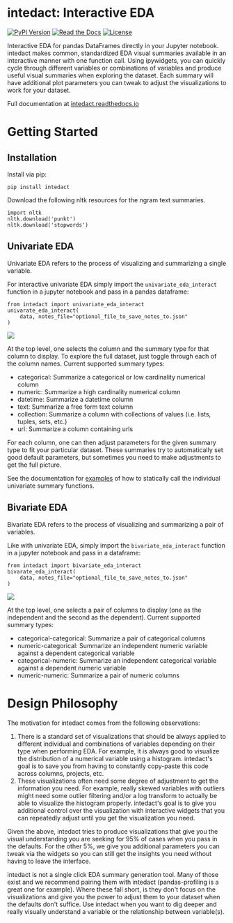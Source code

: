 # intedact: Interactive EDA

[![PyPI Version](https://img.shields.io/pypi/v/intedact.svg)](https://pypi.org/project/intedact/)
[![Read the Docs](https://readthedocs.org/projects/intedact/badge/?version=latest)](https://intedact.readthedocs.io/en/latest/)
[![License](https://img.shields.io/badge/license-MIT-blue.svg)](https://github.com/mattboggess/intedact/blob/master/LICENSE)

Interactive EDA for pandas DataFrames directly in your Jupyter notebook. intedact makes
common, standardized EDA visual summaries available in an interactive manner with one function call. Using ipywidgets, you can quickly
cycle through different variables or combinations of variables and produce useful visual summaries when exploring the dataset. Each summary will have additional
plot parameters you can tweak to adjust the visualizations to work for your dataset.

Full documentation at [intedact.readthedocs.io](https://intedact.readthedocs.io/en/latest/index.html)

# Getting Started

## Installation

Install via pip:

    pip install intedact

Download the following nltk resources for the ngram text summaries.

    import nltk
    nltk.download('punkt')
    nltk.download('stopwords')

## Univariate EDA

Univariate EDA refers to the process of visualizing and summarizing a single variable.

For interactive univariate EDA simply import the `univariate_eda_interact` function in a jupyter notebook and pass in a pandas dataframe:

    from intedact import univariate_eda_interact
    univarate_eda_interact(
        data, notes_file="optional_file_to_save_notes_to.json"
    )

<img src="https://github.com/mattboggess/intedact/raw/master/demo/univariate_eda_demo.gif"/>

At the top level, one selects the column and the summary type for that column to display. To explore the full dataset,
just toggle through each of the column names. Current supported summary types:

- categorical: Summarize a categorical or low cardinality numerical column
- numeric: Summarize a high cardinality numerical column
- datetime: Summarize a datetime column
- text: Summarize a free form text column
- collection: Summarize a column with collections of values (i.e. lists, tuples, sets, etc.)
- url: Summarize a column containing urls

For each column, one can then adjust parameters for the given summary type to fit your particular dataset. These summaries
try to automatically set good default parameters, but sometimes you need to make adjustments to get the full picture.

See the documentation for [examples](https://intedact.readthedocs.io/en/latest/auto_examples/index.html) of how to statically call the individual univariate summary functions.

## Bivariate EDA

Bivariate EDA refers to the process of visualizing and summarizing a pair of variables.

Like with univariate EDA, simply import the `bivariate_eda_interact` function in a jupyter notebook and pass in  a dataframe:

    from intedact import bivariate_eda_interact
    bivarate_eda_interact(
        data, notes_file="optional_file_to_save_notes_to.json"
    )

<img src="https://github.com/mattboggess/intedact/raw/master/demo/bivariate_eda_demo.gif"/>

At the top level, one selects a pair of columns to display (one as the independent and the second as the dependent).
Current supported summary types:

- categorical-categorical: Summarize a pair of categorical columns
- numeric-categorical: Summarize an independent numeric variable against a dependent categorical variable
- categorical-numeric: Summarize an independent categorical variable against a dependent numeric variable
- numeric-numeric: Summarize a pair of numeric columns


# Design Philosophy

The motivation for intedact comes from the following observations:

1. There is a standard set of visualizations that should be always applied to different individual and combinations of variables depending on their type when performing EDA. For example, it is always good
   to visualize the distribution of a numerical variable using a histogram. intedact's goal is to save you from having to constantly copy-paste this code across columns, projects, etc.
2. These visualizations often need some degree of adjustment to get the information you need. For example, really skewed variables with outliers might need some outlier filtering and/or a log transform
   to actually be able to visualize the histogram properly. intedact's goal is to give you additional control over the visualization with interactive widgets that you can repeatedly adjust until
   you get the visualization you need.

Given the above, intedact tries to produce visualizations that give you the visual understanding you are seeking for 95% of cases when you pass in the defaults. For the other 5%,
we give you additional parameters you can tweak via the widgets so you can still get the insights you need without having to leave the interface.

intedact is not a single click EDA summary generation tool. Many of those exist and we recommend pairing them with intedact (pandas-profiling is a great one for example).
Where these fall short, is they don't focus on the visualizations and give you the power to adjust them to your dataset when the defaults don't suffice. Use intedact
when you want to dig deeper and really visually understand a variable or the relationship between variable(s).
